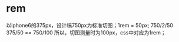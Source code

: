 # rem
以iphone6的375px，设计稿750px为标准切图；1rem = 50px;
750/2/50 
375/50 == 750/100
所以，切图测量时为100px，css中对应为1rem；
